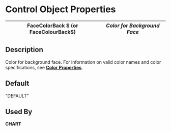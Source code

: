 # Control Object Properties

**FaceColorBack $ (or FaceColourBack$)** |  **_Color for Background Face_**  
---|---  
  
## Description

Color for background face. For information on valid color names and color specifications, see **[Color Properties](../control_object_properties/colour_properties.md)**.

## Default

"DEFAULT"

## Used By

**CHART**
